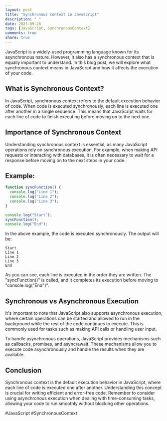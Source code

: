 ```yaml
---
layout: post
title: "Synchronous context in JavaScript"
description: " "
date: 2023-09-26
tags: [JavaScript, SynchronousContext]
comments: true
share: true
---
```


JavaScript is a widely-used programming language known for its asynchronous nature. However, it also has a synchronous context that is equally important to understand. In this blog post, we will explore what synchronous context means in JavaScript and how it affects the execution of your code.

## What is Synchronous Context?

In JavaScript, synchronous context refers to the default execution behavior of code. When code is executed synchronously, each line is executed one after another in a single sequence. This means that JavaScript waits for each line of code to finish executing before moving on to the next one.

## Importance of Synchronous Context

Understanding synchronous context is essential, as many JavaScript operations rely on synchronous execution. For example, when making API requests or interacting with databases, it is often necessary to wait for a response before moving on to the next steps in your code.

## Example:
```javascript
function syncFunction() {
  console.log("Line 1");
  console.log("Line 2");
  console.log("Line 3");
}

console.log("Start");
syncFunction();
console.log("End");
```

In the above example, the code is executed synchronously. The output will be:

```
Start
Line 1
Line 2
Line 3
End
```

As you can see, each line is executed in the order they are written. The "syncFunction()" is called, and it completes its execution before moving to "console.log("End")".

## Synchronous vs Asynchronous Execution

It's important to note that JavaScript also supports asynchronous execution, where certain operations can be started and allowed to run in the background while the rest of the code continues to execute. This is commonly used for tasks such as making API calls or handling user input.

To handle asynchronous operations, JavaScript provides mechanisms such as callbacks, promises, and async/await. These mechanisms allow you to execute code asynchronously and handle the results when they are available.

## Conclusion

Synchronous context is the default execution behavior in JavaScript, where each line of code is executed one after another. Understanding this concept is crucial for writing efficient and error-free code. Remember to consider using asynchronous execution when dealing with time-consuming tasks, allowing your code to run smoothly without blocking other operations.

#JavaScript #SynchronousContext